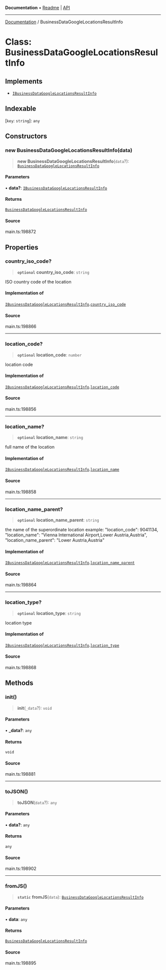 **Documentation** • [Readme](../README.md) \| [API](../globals.md)

***

[Documentation](../README.md) / BusinessDataGoogleLocationsResultInfo

# Class: BusinessDataGoogleLocationsResultInfo

## Implements

- [`IBusinessDataGoogleLocationsResultInfo`](../interfaces/IBusinessDataGoogleLocationsResultInfo.md)

## Indexable

 \[`key`: `string`\]: `any`

## Constructors

### new BusinessDataGoogleLocationsResultInfo(data)

> **new BusinessDataGoogleLocationsResultInfo**(`data`?): [`BusinessDataGoogleLocationsResultInfo`](BusinessDataGoogleLocationsResultInfo.md)

#### Parameters

• **data?**: [`IBusinessDataGoogleLocationsResultInfo`](../interfaces/IBusinessDataGoogleLocationsResultInfo.md)

#### Returns

[`BusinessDataGoogleLocationsResultInfo`](BusinessDataGoogleLocationsResultInfo.md)

#### Source

main.ts:198872

## Properties

### country\_iso\_code?

> **`optional`** **country\_iso\_code**: `string`

ISO country code of the location

#### Implementation of

[`IBusinessDataGoogleLocationsResultInfo`](../interfaces/IBusinessDataGoogleLocationsResultInfo.md).[`country_iso_code`](../interfaces/IBusinessDataGoogleLocationsResultInfo.md#country_iso_code)

#### Source

main.ts:198866

***

### location\_code?

> **`optional`** **location\_code**: `number`

location code

#### Implementation of

[`IBusinessDataGoogleLocationsResultInfo`](../interfaces/IBusinessDataGoogleLocationsResultInfo.md).[`location_code`](../interfaces/IBusinessDataGoogleLocationsResultInfo.md#location_code)

#### Source

main.ts:198856

***

### location\_name?

> **`optional`** **location\_name**: `string`

full name of the location

#### Implementation of

[`IBusinessDataGoogleLocationsResultInfo`](../interfaces/IBusinessDataGoogleLocationsResultInfo.md).[`location_name`](../interfaces/IBusinessDataGoogleLocationsResultInfo.md#location_name)

#### Source

main.ts:198858

***

### location\_name\_parent?

> **`optional`** **location\_name\_parent**: `string`

the name of the superordinate location
example:
"location_code": 9041134,
"location_name": "Vienna International Airport,Lower Austria,Austria",
"location_name_parent": "Lower Austria,Austria"

#### Implementation of

[`IBusinessDataGoogleLocationsResultInfo`](../interfaces/IBusinessDataGoogleLocationsResultInfo.md).[`location_name_parent`](../interfaces/IBusinessDataGoogleLocationsResultInfo.md#location_name_parent)

#### Source

main.ts:198864

***

### location\_type?

> **`optional`** **location\_type**: `string`

location type

#### Implementation of

[`IBusinessDataGoogleLocationsResultInfo`](../interfaces/IBusinessDataGoogleLocationsResultInfo.md).[`location_type`](../interfaces/IBusinessDataGoogleLocationsResultInfo.md#location_type)

#### Source

main.ts:198868

## Methods

### init()

> **init**(`_data`?): `void`

#### Parameters

• **\_data?**: `any`

#### Returns

`void`

#### Source

main.ts:198881

***

### toJSON()

> **toJSON**(`data`?): `any`

#### Parameters

• **data?**: `any`

#### Returns

`any`

#### Source

main.ts:198902

***

### fromJS()

> **`static`** **fromJS**(`data`): [`BusinessDataGoogleLocationsResultInfo`](BusinessDataGoogleLocationsResultInfo.md)

#### Parameters

• **data**: `any`

#### Returns

[`BusinessDataGoogleLocationsResultInfo`](BusinessDataGoogleLocationsResultInfo.md)

#### Source

main.ts:198895
